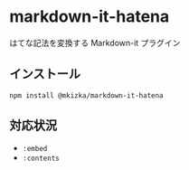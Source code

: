 # markdown-it-hatena

はてな記法を変換する Markdown-it プラグイン

## インストール

```
npm install @mkizka/markdown-it-hatena
```

## 対応状況

- `:embed`
- `:contents`

